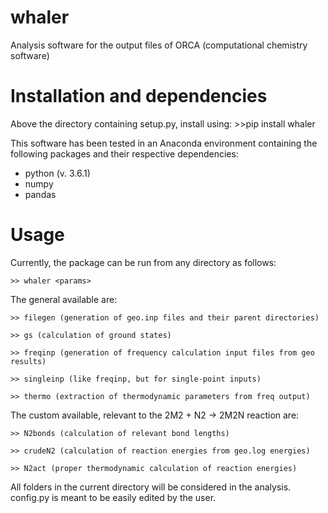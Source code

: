 # whaler
Analysis software for the output files of ORCA (computational chemistry software)

# Installation and dependencies
Above the directory containing setup.py, install using:
    >>pip install whaler

This software has been tested in an Anaconda environment containing the 
following packages and their respective dependencies:
- python (v. 3.6.1)
- numpy
- pandas

# Usage
Currently, the package can be run from any directory as follows:

    >> whaler <params>

The general <params> available are:

    >> filegen (generation of geo.inp files and their parent directories)
    
    >> gs (calculation of ground states)
    
    >> freqinp (generation of frequency calculation input files from geo results)
    
    >> singleinp (like freqinp, but for single-point inputs)
    
    >> thermo (extraction of thermodynamic parameters from freq output)
    
The custom <params> available, relevant to the 2M2 + N2 -> 2M2N reaction are:

    >> N2bonds (calculation of relevant bond lengths)
    
    >> crudeN2 (calculation of reaction energies from geo.log energies)
    
    >> N2act (proper thermodynamic calculation of reaction energies)
    
All folders in the current directory will be considered in the analysis. 
config.py is meant to be easily edited by the user. 